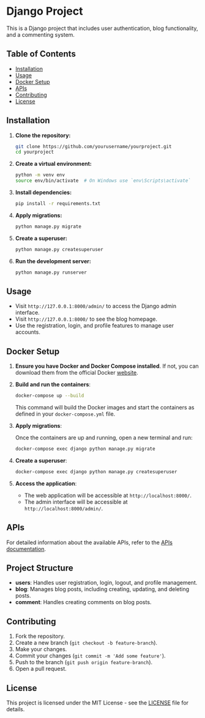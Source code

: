 # Django Project

This is a Django project that includes user authentication, blog functionality, and a commenting system.

## Table of Contents

- [Installation](#installation)
- [Usage](#usage)
- [Docker Setup](#docker-setup)
- [APIs](#apis)
- [Contributing](#contributing)
- [License](#license)

## Installation

1. **Clone the repository:**

    ```sh
    git clone https://github.com/yourusername/yourproject.git
    cd yourproject
    ```

2. **Create a virtual environment:**

    ```sh
    python -m venv env
    source env/bin/activate  # On Windows use `env\Scripts\activate`
    ```

3. **Install dependencies:**

    ```sh
    pip install -r requirements.txt
    ```

4. **Apply migrations:**

    ```sh
    python manage.py migrate
    ```

5. **Create a superuser:**

    ```sh
    python manage.py createsuperuser
    ```

6. **Run the development server:**

    ```sh
    python manage.py runserver
    ```

## Usage

- Visit `http://127.0.0.1:8000/admin/` to access the Django admin interface.
- Visit `http://127.0.0.1:8000/` to see the blog homepage.
- Use the registration, login, and profile features to manage user accounts.

## Docker Setup

1. **Ensure you have Docker and Docker Compose installed**. If not, you can download them from the official Docker [website](https://www.docker.com/products/docker-desktop).

2. **Build and run the containers**:

    ```sh
    docker-compose up --build
    ```

    This command will build the Docker images and start the containers as defined in your `docker-compose.yml` file.

3. **Apply migrations**:

    Once the containers are up and running, open a new terminal and run:

    ```sh
    docker-compose exec django python manage.py migrate
    ```

4. **Create a superuser**:

    ```sh
    docker-compose exec django python manage.py createsuperuser
    ```

5. **Access the application**:

    - The web application will be accessible at `http://localhost:8000/`.
    - The admin interface will be accessible at `http://localhost:8000/admin/`.

## APIs

For detailed information about the available APIs, refer to the [APIs documentation](apis.md).

## Project Structure

- **users**: Handles user registration, login, logout, and profile management.
- **blog**: Manages blog posts, including creating, updating, and deleting posts.
- **comment**: Handles creating comments on blog posts.

## Contributing

1. Fork the repository.
2. Create a new branch (`git checkout -b feature-branch`).
3. Make your changes.
4. Commit your changes (`git commit -m 'Add some feature'`).
5. Push to the branch (`git push origin feature-branch`).
6. Open a pull request.

## License

This project is licensed under the MIT License - see the [LICENSE](LICENSE) file for details.
